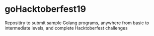 # goHacktoberfest19
Repositiry to submit sample Golang programs, anywhere from basic to intermediate levels, and complete Hacktoberfest challenges
